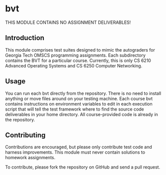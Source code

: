 bvt
===

THIS MODULE CONTAINS NO ASSIGNMENT DELIVERABLES!

## Introduction

This module comprises test suites designed to mimic the autograders for Georgia 
Tech OMSCS programming assignments. Each subdirectory contains the BVT for a 
particular course. Currently, this is only CS 6210 Advanced Operating Systems 
and CS 6250 Computer Networking.

## Usage

You can run each bvt directly from the repository. There is no need to install 
anything or move files around on your testing machine. Each course bvt contains 
instructions on environment variables to edit in each execution script that will 
tell the test framework where to find the source code deliverables in your home 
directory. All course-provided code is already in the repository.

## Contributing

Contributions are encouraged, but please only contribute test code and harness 
improvements. This module must never contain solutions to homework assignments.

To contribute, please fork the repository on GitHub and send a pull request.